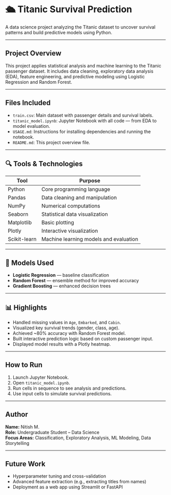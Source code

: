 # 🛳️ Titanic Survival Prediction

A data science project analyzing the Titanic dataset to uncover survival patterns and build predictive models using Python.

---

## Project Overview

This project applies statistical analysis and machine learning to the Titanic passenger dataset. It includes data cleaning, exploratory data analysis (EDA), feature engineering, and predictive modeling using Logistic Regression and Random Forest.

---

## Files Included

- `train.csv`: Main dataset with passenger details and survival labels.
- `titanic_model.ipynb`: Jupyter Notebook with all code — from EDA to model evaluation.
- `USAGE.md`: Instructions for installing dependencies and running the notebook.
- `README.md`: This project overview file.

---

## 🔍 Tools & Technologies

| Tool           | Purpose                                |
|----------------|----------------------------------------|
| Python         | Core programming language              |
| Pandas         | Data cleaning and manipulation         |
| NumPy          | Numerical computations                 |
| Seaborn        | Statistical data visualization         |
| Matplotlib     | Basic plotting                         |
| Plotly         | Interactive visualization              |
| Scikit-learn   | Machine learning models and evaluation |

---

## 🧪 Models Used

- **Logistic Regression** — baseline classification
- **Random Forest** — ensemble method for improved accuracy
- **Gradient Boosting** — enhanced decision trees

---

## 📊 Highlights

- Handled missing values in `Age`, `Embarked`, and `Cabin`.
- Visualized key survival trends (gender, class, age).
- Achieved ~80% accuracy with Random Forest model.
- Built interactive prediction logic based on custom passenger input.
- Displayed model results with a Plotly heatmap.

---

## How to Run

1. Launch Jupyter Notebook.
2. Open `titanic_model.ipynb`.
3. Run cells in sequence to see analysis and predictions.
4. Use input cells to simulate survival predictions.

---

## Author

**Name:** Nitish M.  
**Role:** Undergraduate Student – Data Science  
**Focus Areas:** Classification, Exploratory Analysis, ML Modeling, Data Storytelling

---

## Future Work

- Hyperparameter tuning and cross-validation
- Advanced feature extraction (e.g., extracting titles from names)
- Deployment as a web app using Streamlit or FastAPI
